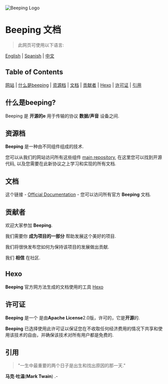 ![Beeping Logo](https://beeping.io/assets/images/beeping/brand/brand48.png)

# Beeping 文档

> 此网页可使用以下语言:

[English](README.md) | [Spanish](README.es.md) | [中文](README.zh-CN.md)

## Table of Contents

[网站](https://beeping.io) |
[什么是beeping](#what-beeping-is) |
[资源档](#repositories) |
[文档](#documentation) |
[贡献者](#contributors) |
[Hexo](#hexo) |
[许可证](#license) |
[引用](#quote)


## 什么是beeping?

Beeping 是 **开源的e** 用于传输的协议 **数据/声音** 设备之间.

## 资源档

**Beeping** 是一种由不同组件组成的技术.


您可以从我们的网站访问所有这些组件 [main repository](https://github.com/beeping-io), 在这里您可以找到开源代码, 以及您需要在此新协议之上学习和实现的所有文档.

## 文档

这个链接 - [Official Documentation](https://beeping-io.github.io/beeping) - 您可以访问所有官方 **Beeping** 文档.

## 贡献者

欢迎大家参加 **Beeping**.

我们需要你 **成为项目的一部分** 帮助发展这个美好的项目.

我们将很快发布您如何为保持该项目的发展做出贡献.

我们 **相信** 在社区.

## Hexo

**Beeping** 官方网方法生成的文档使用的工具 [Hexo](https://hexo.io) 

## 许可证

**Beeping** 是一个 是由**Apache License**2.0版，许可的，它是**开源**的.

**Beeping** 已选择使用此许可证以保证您在不收取任何经济费用的情况下共享和使用该技术的自由，并确保该技术对所有用户都是免费的.

## 引用

> "一生中最重要的两个日子是出生和找出原因的那一天."

**马克·吐温**(**Mark Twain**) .-




